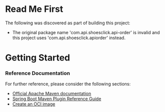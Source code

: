 # Read Me First
The following was discovered as part of building this project:

* The original package name 'com.api.shoesclick.api-order' is invalid and this project uses 'com.api.shoesclick.apiorder' instead.

# Getting Started

### Reference Documentation
For further reference, please consider the following sections:

* [Official Apache Maven documentation](https://maven.apache.org/guides/index.html)
* [Spring Boot Maven Plugin Reference Guide](https://docs.spring.io/spring-boot/docs/3.1.9/maven-plugin/reference/html/)
* [Create an OCI image](https://docs.spring.io/spring-boot/docs/3.1.9/maven-plugin/reference/html/#build-image)

